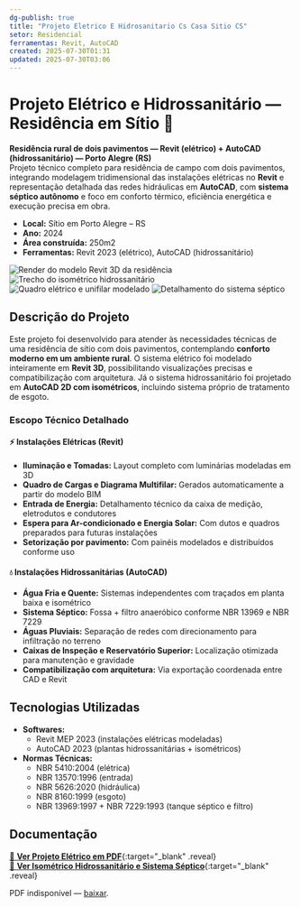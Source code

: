 ```yaml
---
dg-publish: true
title: "Projeto Eletrico E Hidrosanitario Cs Casa Sitio CS"
setor: Residencial
ferramentas: Revit, AutoCAD
created: 2025-07-30T01:31
updated: 2025-07-30T03:06
---
```


# Projeto Elétrico e Hidrossanitário — Residência em Sítio 🏡

**Residência rural de dois pavimentos — Revit (elétrico) + AutoCAD (hidrossanitário) — Porto Alegre (RS)**  
Projeto técnico completo para residência de campo com dois pavimentos, integrando modelagem tridimensional das instalações elétricas no **Revit** e representação detalhada das redes hidráulicas em **AutoCAD**, com **sistema séptico autônomo** e foco em conforto térmico, eficiência energética e execução precisa em obra.

- **Local:** Sítio em Porto Alegre – RS  
- **Ano:** 2024  
- **Área construída:** 250m2
- **Ferramentas:** Revit  2023 (elétrico), AutoCAD  (hidrossanitário)

<div class="project-gallery reveal">
  <img src="/assets/imagens/capa_thumb.jpg_casa-sitio.jpg" alt="Render do modelo Revit 3D da residência" class="gallery-thumb" loading="lazy">
  <img src="/assets/imagens/hidro_thumb.jpg_casa-sitio.jpg" alt="Trecho do isométrico hidrossanitário" class="gallery-thumb" loading="lazy">
  <img src="/assets/imagens/eletrico_thumb.jpg_casa-sitio.jpg" alt="Quadro elétrico e unifilar modelado" class="gallery-thumb" loading="lazy">
  <img src="/assets/imagens/fossa_thumb.jpg_casa-sitio.jpg" alt="Detalhamento do sistema séptico" class="gallery-thumb" loading="lazy">
</div>

## Descrição do Projeto

Este projeto foi desenvolvido para atender às necessidades técnicas de uma residência de sítio com dois pavimentos, contemplando **conforto moderno em um ambiente rural**. O sistema elétrico foi modelado inteiramente em **Revit 3D**, possibilitando visualizações precisas e compatibilização com arquitetura. Já o sistema hidrossanitário foi projetado em **AutoCAD 2D com isométricos**, incluindo sistema próprio de tratamento de esgoto.

### Escopo Técnico Detalhado

#### ⚡ Instalações Elétricas (Revit)
- **Iluminação e Tomadas:** Layout completo com luminárias modeladas em 3D
- **Quadro de Cargas e Diagrama Multifilar:** Gerados automaticamente a partir do modelo BIM
- **Entrada de Energia:** Detalhamento técnico da caixa de medição, eletrodutos e condutores
- **Espera para Ar-condicionado e Energia Solar:** Com dutos e quadros preparados para futuras instalações
- **Setorização por pavimento:** Com painéis modelados e distribuídos conforme uso

#### 💧 Instalações Hidrossanitárias (AutoCAD)
- **Água Fria e Quente:** Sistemas independentes com traçados em planta baixa e isométrico
- **Sistema Séptico:** Fossa + filtro anaeróbico conforme NBR 13969 e NBR 7229
- **Águas Pluviais:** Separação de redes com direcionamento para infiltração no terreno
- **Caixas de Inspeção e Reservatório Superior:** Localização otimizada para manutenção e gravidade
- **Compatibilização com arquitetura:** Via exportação coordenada entre CAD e Revit

## Tecnologias Utilizadas

- **Softwares:**  
  - Revit MEP 2023 (instalações elétricas modeladas)  
  - AutoCAD 2023 (plantas hidrossanitárias + isométricos)  
- **Normas Técnicas:**  
  - NBR 5410:2004 (elétrica)  
  - NBR 13570:1996 (entrada)  
  - NBR 5626:2020 (hidráulica)  
  - NBR 8160:1999 (esgoto)  
  - NBR 13969:1997 + NBR 7229:1993 (tanque séptico e filtro)  

## Documentação

[📄 **Ver Projeto Elétrico em PDF**](/assets/pdfs/sitio_2024_eletrico.pdf_casa-sitio.pdf){:target="_blank" .reveal}  
[📄 **Ver Isométrico Hidrossanitário e Sistema Séptico**](/assets/pdfs/sitio_2024_hidrosanitario.pdf_casa-sitio.pdf){:target="_blank" .reveal}

<div class="pdf-container reveal">
  <object data="/assets/pdfs/sitio_2024_hidrosanitario.pdf#toolbar=0"
          type="application/pdf" width="100%" height="500">
    <p>PDF indisponível — <a href="/assets/pdfs/sitio_2024_hidrosanitario.pdf" target="_blank">baixar</a>.</p>
  </object>
</div>
